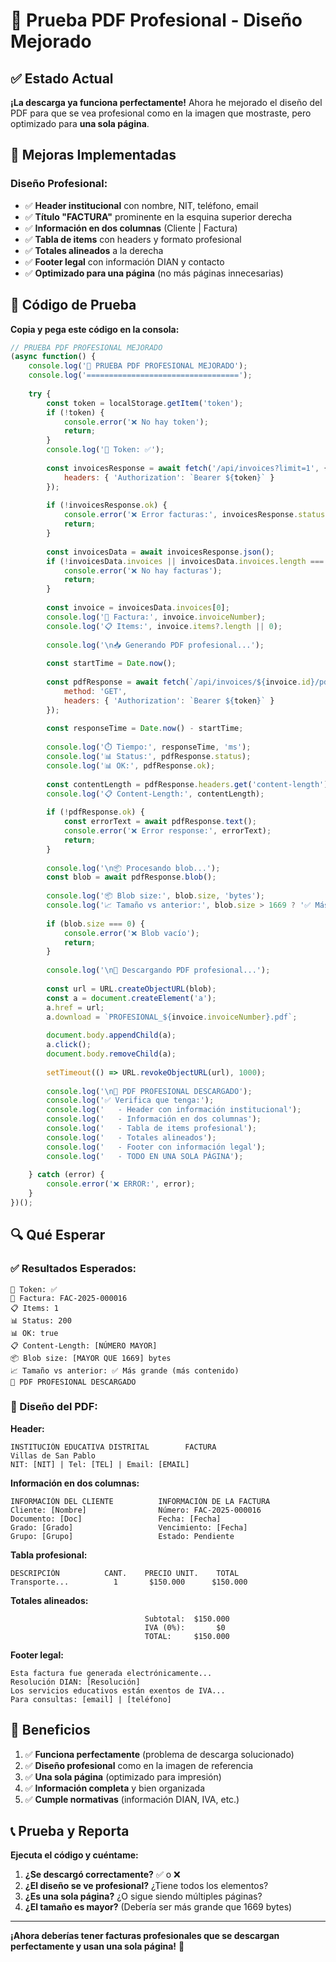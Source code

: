 # 🎨 Prueba PDF Profesional - Diseño Mejorado

## ✅ Estado Actual

**¡La descarga ya funciona perfectamente!** Ahora he mejorado el diseño del PDF para que se vea profesional como en la imagen que mostraste, pero optimizado para **una sola página**.

## 🎯 Mejoras Implementadas

### Diseño Profesional:
- ✅ **Header institucional** con nombre, NIT, teléfono, email
- ✅ **Título "FACTURA"** prominente en la esquina superior derecha
- ✅ **Información en dos columnas** (Cliente | Factura)
- ✅ **Tabla de items** con headers y formato profesional
- ✅ **Totales alineados** a la derecha
- ✅ **Footer legal** con información DIAN y contacto
- ✅ **Optimizado para una página** (no más páginas innecesarias)

## 🧪 Código de Prueba

**Copia y pega este código en la consola:**

```javascript
// PRUEBA PDF PROFESIONAL MEJORADO
(async function() {
    console.log('🎨 PRUEBA PDF PROFESIONAL MEJORADO');
    console.log('==================================');
    
    try {
        const token = localStorage.getItem('token');
        if (!token) {
            console.error('❌ No hay token');
            return;
        }
        console.log('🔑 Token: ✅');
        
        const invoicesResponse = await fetch('/api/invoices?limit=1', {
            headers: { 'Authorization': `Bearer ${token}` }
        });
        
        if (!invoicesResponse.ok) {
            console.error('❌ Error facturas:', invoicesResponse.status);
            return;
        }
        
        const invoicesData = await invoicesResponse.json();
        if (!invoicesData.invoices || invoicesData.invoices.length === 0) {
            console.error('❌ No hay facturas');
            return;
        }
        
        const invoice = invoicesData.invoices[0];
        console.log('🎯 Factura:', invoice.invoiceNumber);
        console.log('📋 Items:', invoice.items?.length || 0);
        
        console.log('\n📥 Generando PDF profesional...');
        
        const startTime = Date.now();
        
        const pdfResponse = await fetch(`/api/invoices/${invoice.id}/pdf`, {
            method: 'GET',
            headers: { 'Authorization': `Bearer ${token}` }
        });
        
        const responseTime = Date.now() - startTime;
        
        console.log('⏱️ Tiempo:', responseTime, 'ms');
        console.log('📊 Status:', pdfResponse.status);
        console.log('📊 OK:', pdfResponse.ok);
        
        const contentLength = pdfResponse.headers.get('content-length');
        console.log('📋 Content-Length:', contentLength);
        
        if (!pdfResponse.ok) {
            const errorText = await pdfResponse.text();
            console.error('❌ Error response:', errorText);
            return;
        }
        
        console.log('\n📦 Procesando blob...');
        const blob = await pdfResponse.blob();
        
        console.log('📦 Blob size:', blob.size, 'bytes');
        console.log('📈 Tamaño vs anterior:', blob.size > 1669 ? '✅ Más grande (más contenido)' : '⚠️ Mismo tamaño');
        
        if (blob.size === 0) {
            console.error('❌ Blob vacío');
            return;
        }
        
        console.log('\n💾 Descargando PDF profesional...');
        
        const url = URL.createObjectURL(blob);
        const a = document.createElement('a');
        a.href = url;
        a.download = `PROFESIONAL_${invoice.invoiceNumber}.pdf`;
        
        document.body.appendChild(a);
        a.click();
        document.body.removeChild(a);
        
        setTimeout(() => URL.revokeObjectURL(url), 1000);
        
        console.log('\n🎉 PDF PROFESIONAL DESCARGADO');
        console.log('✅ Verifica que tenga:');
        console.log('   - Header con información institucional');
        console.log('   - Información en dos columnas');
        console.log('   - Tabla de items profesional');
        console.log('   - Totales alineados');
        console.log('   - Footer con información legal');
        console.log('   - TODO EN UNA SOLA PÁGINA');
        
    } catch (error) {
        console.error('❌ ERROR:', error);
    }
})();
```

## 🔍 Qué Esperar

### ✅ Resultados Esperados:
```
🔑 Token: ✅
🎯 Factura: FAC-2025-000016
📋 Items: 1
📊 Status: 200
📊 OK: true
📋 Content-Length: [NÚMERO MAYOR]
📦 Blob size: [MAYOR QUE 1669] bytes
📈 Tamaño vs anterior: ✅ Más grande (más contenido)
🎉 PDF PROFESIONAL DESCARGADO
```

### 🎨 Diseño del PDF:

**Header:**
```
INSTITUCIÓN EDUCATIVA DISTRITAL        FACTURA
Villas de San Pablo
NIT: [NIT] | Tel: [TEL] | Email: [EMAIL]
```

**Información en dos columnas:**
```
INFORMACIÓN DEL CLIENTE          INFORMACIÓN DE LA FACTURA
Cliente: [Nombre]                Número: FAC-2025-000016
Documento: [Doc]                 Fecha: [Fecha]
Grado: [Grado]                   Vencimiento: [Fecha]
Grupo: [Grupo]                   Estado: Pendiente
```

**Tabla profesional:**
```
DESCRIPCIÓN          CANT.    PRECIO UNIT.    TOTAL
Transporte...          1       $150.000      $150.000
```

**Totales alineados:**
```
                              Subtotal:  $150.000
                              IVA (0%):       $0
                              TOTAL:     $150.000
```

**Footer legal:**
```
Esta factura fue generada electrónicamente...
Resolución DIAN: [Resolución]
Los servicios educativos están exentos de IVA...
Para consultas: [email] | [teléfono]
```

## 🎯 Beneficios

1. ✅ **Funciona perfectamente** (problema de descarga solucionado)
2. ✅ **Diseño profesional** como en la imagen de referencia
3. ✅ **Una sola página** (optimizado para impresión)
4. ✅ **Información completa** y bien organizada
5. ✅ **Cumple normativas** (información DIAN, IVA, etc.)

## 📞 Prueba y Reporta

**Ejecuta el código y cuéntame:**

1. **¿Se descargó correctamente?** ✅ o ❌
2. **¿El diseño se ve profesional?** ¿Tiene todos los elementos?
3. **¿Es una sola página?** ¿O sigue siendo múltiples páginas?
4. **¿El tamaño es mayor?** (Debería ser más grande que 1669 bytes)

---

**¡Ahora deberías tener facturas profesionales que se descargan perfectamente y usan una sola página!** 🚀